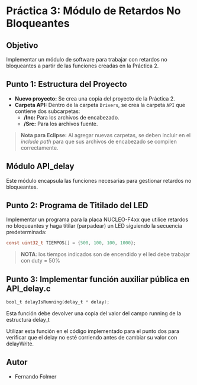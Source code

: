 # Práctica 3: Módulo de Retardos No Bloqueantes

## Objetivo
Implementar un módulo de software para trabajar con retardos no bloqueantes a partir de las funciones creadas en la Práctica 2.


## Punto 1: Estructura del Proyecto
- **Nuevo proyecto:** Se crea una copia del proyecto de la Práctica 2.
- **Carpeta API:** Dentro de la carpeta `Drivers`, se crea la carpeta `API` que contiene dos subcarpetas:
  - **/Inc:** Para los archivos de encabezado.
  - **/Src:** Para los archivos fuente.

> **Nota para Eclipse:** Al agregar nuevas carpetas, se deben incluir en el *include path* para que sus archivos de encabezado se compilen correctamente.

## Módulo API_delay
Este módulo encapsula las funciones necesarias para gestionar retardos no bloqueantes.

## Punto 2: Programa de Titilado del LED

Implementar un programa para la placa NUCLEO-F4xx que utilice retardos no bloqueantes y haga titilar (parpadear) un LED siguiendo la secuencia predeterminada:

```c
const uint32_t TIEMPOS[] = {500, 100, 100, 1000};
```

> **NOTA**: los tiempos indicados son de encendido y el led debe trabajar con duty = 50%

## Punto 3: Implementar función auxiliar pública en API_delay.c

```c
bool_t delayIsRunning(delay_t * delay);
```

Esta función debe devolver una copia del valor del campo running de la estructura delay_t

Utilizar esta función en el código implementado para el punto dos para verificar que el delay no esté corriendo antes de cambiar su valor con delayWrite.


## Autor
- Fernando Folmer